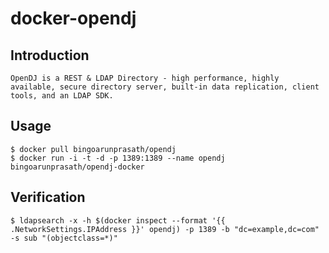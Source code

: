 # docker-opendj
## Introduction
    OpenDJ is a REST & LDAP Directory - high performance, highly available, secure directory server, built-in data replication, client tools, and an LDAP SDK.
## Usage
```
$ docker pull bingoarunprasath/opendj
$ docker run -i -t -d -p 1389:1389 --name opendj bingoarunprasath/opendj-docker
```
## Verification
```
$ ldapsearch -x -h $(docker inspect --format '{{ .NetworkSettings.IPAddress }}' opendj) -p 1389 -b "dc=example,dc=com" -s sub "(objectclass=*)"
```
